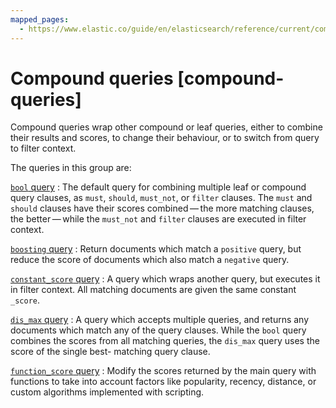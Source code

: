 ```yaml
---
mapped_pages:
  - https://www.elastic.co/guide/en/elasticsearch/reference/current/compound-queries.html
---
```


# Compound queries [compound-queries]

Compound queries wrap other compound or leaf queries, either to combine their results and scores, to change their behaviour, or to switch from query to filter context.

The queries in this group are:

[`bool` query](/reference/query-languages/query-dsl-bool-query.md)
:   The default query for combining multiple leaf or compound query clauses, as `must`, `should`, `must_not`, or `filter` clauses. The `must` and `should` clauses have their scores combined — the more matching clauses, the better — while the `must_not` and `filter` clauses are executed in filter context.

[`boosting` query](/reference/query-languages/query-dsl-boosting-query.md)
:   Return documents which match a `positive` query, but reduce the score of documents which also match a `negative` query.

[`constant_score` query](/reference/query-languages/query-dsl-constant-score-query.md)
:   A query which wraps another query, but executes it in filter context. All matching documents are given the same constant `_score`.

[`dis_max` query](/reference/query-languages/query-dsl-dis-max-query.md)
:   A query which accepts multiple queries, and returns any documents which match any of the query clauses. While the `bool` query combines the scores from all matching queries, the `dis_max` query uses the score of the single best- matching query clause.

[`function_score` query](/reference/query-languages/query-dsl-function-score-query.md)
:   Modify the scores returned by the main query with functions to take into account factors like popularity, recency, distance, or custom algorithms implemented with scripting.






